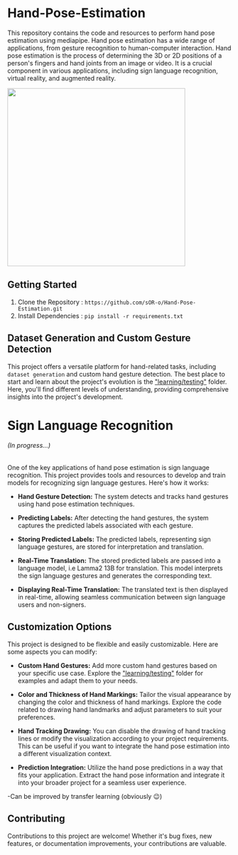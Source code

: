 # Hand-Pose-Estimation
This repository contains the code and resources to perform hand pose estimation using mediapipe. Hand pose estimation has a wide range of applications, from gesture recognition to human-computer interaction.
Hand pose estimation is the process of determining the 3D or 2D positions of a person's fingers and hand joints from an image or video. It is a crucial component in various applications, including sign language recognition, virtual reality, and augmented reality.

[<img src="./assets/asset04.png" height=400 weidth=600></img>](https://github.com/sOR-o/Hand-Pose-Estimation/assets/69918938/4fc4ee75-e6fd-4d47-8b89-e921ec92cdb5)

## Getting Started
1. Clone the Repository : `https://github.com/sOR-o/Hand-Pose-Estimation.git`
2. Install Dependencies : `pip install -r requirements.txt`

## Dataset Generation and Custom Gesture Detection
This project offers a versatile platform for hand-related tasks, including `dataset generation` and custom hand gesture detection. The best place to start and learn about the project's evolution is the ["learning/testing"](https://github.com/sOR-o/Hand-Pose-Estimation/tree/main/learning/testing) folder. Here, you'll find different levels of understanding, providing comprehensive insights into the project's development.

# Sign Language Recognition 
###### (In progress...)

One of the key applications of hand pose estimation is sign language recognition. This project provides tools and resources to develop and train models for recognizing sign language gestures. Here's how it works:

- **Hand Gesture Detection:** The system detects and tracks hand gestures using hand pose estimation techniques.

- **Predicting Labels:** After detecting the hand gestures, the system captures the predicted labels associated with each gesture.

- **Storing Predicted Labels:** The predicted labels, representing sign language gestures, are stored for interpretation and translation.

- **Real-Time Translation:** The stored predicted labels are passed into a language model, i.e Lamma2 13B for translation. This model interprets the sign language gestures and generates the corresponding text.

- **Displaying Real-Time Translation:** The translated text is then displayed in real-time, allowing seamless communication between sign language users and non-signers.


## Customization Options
This project is designed to be flexible and easily customizable. Here are some aspects you can modify:

- **Custom Hand Gestures:** Add more custom hand gestures based on your specific use case. Explore the ["learning/testing"](https://github.com/sOR-o/Hand-Pose-Estimation/tree/main/learning/testing) folder for examples and adapt them to your needs.

- **Color and Thickness of Hand Markings:** Tailor the visual appearance by changing the color and thickness of hand markings. Explore the code related to drawing hand landmarks and adjust parameters to suit your preferences.

- **Hand Tracking Drawing:** You can disable the drawing of hand tracking lines or modify the visualization according to your project requirements. This can be useful if you want to integrate the hand pose estimation into a different visualization context.

- **Prediction Integration:** Utilize the hand pose predictions in a way that fits your application. Extract the hand pose information and integrate it into your broader project for a seamless user experience.

-Can be improved by transfer learning (obviously 😉)

## Contributing

Contributions to this project are welcome! Whether it's bug fixes, new features, or documentation improvements, your contributions are valuable.
